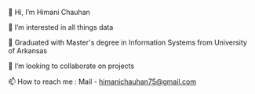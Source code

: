 👋 Hi, I’m Himani Chauhan

👀 I’m interested in all things data

🌱 Graduated with Master's degree in Information Systems from University of Arkansas

💞️ I’m looking to collaborate on projects

📫 How to reach me : Mail - himanichauhan75@gmail.com


